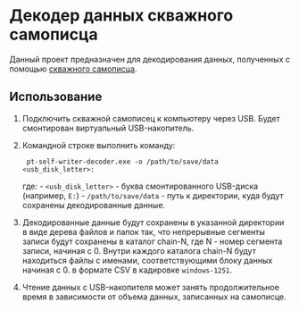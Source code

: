 # Декодер данных скважного самописца

Данный проект предназначен для декодирования данных, полученных с помощью [скважного самописца](https://gitea.sctbelpa/SCTBElpa/stm32-usb-self-writer).

## Использование

1. Подключить скважной самописец к компьютеру через USB. Будет смонтирован виртуальный USB-накопитель.
2. Командной строке выполнить команду:

   ```shell
    pt-self-writer-decoder.exe -o /path/to/save/data <usb_disk_letter>:
   ```

    где:
        - `<usb_disk_letter>` - буква смонтированного USB-диска (например, `E:`)
        - `/path/to/save/data` - путь к директории, куда будут сохранены декодированные данные.

3. Декодированные данные будут сохранены в указанной директории в виде дерева файлов и папок так, что непрерывные сегменты записи будут сохранены в каталог chain-N, где N - номер сегмента записи, начиная с 0. Внутри каждого каталога chain-N будут находиться файлы с именами, соответствующими блоку данных начиная с 0. в формате CSV в кадировке `windows-1251`.
4. Чтение данных с USB-накопителя может занять продолжительное время в зависимости от объема данных, записанных на самописце.
